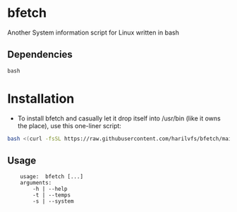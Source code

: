 # bfetch
Another System information script for Linux written in bash

## Dependencies
```plaintext
bash
```

# Installation

- To install bfetch and casually let it drop itself into /usr/bin (like it owns the place), use this one-liner script:

```bash
bash <(curl -fsSL https://raw.githubusercontent.com/harilvfs/bfetch/main/install.sh)
```

## Usage
```plaintext
    usage:  bfetch [...]
    arguments:
        -h | --help
        -t | --temps
        -s | --system

```
